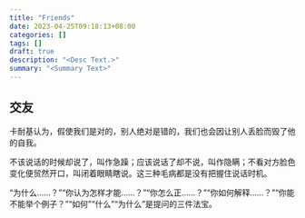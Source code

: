 ```yaml
---
title: "Friends"
date: 2023-04-25T09:18:13+08:00
categories: []
tags: []
draft: true
description: "<Desc Text.>"
summary: "<Summary Text>"
---
```


## 交友

卡耐基认为，假使我们是对的，别人绝对是错的，我们也会因让别人丢脸而毁了他的自我。

不该说话的时候却说了，叫作急躁；应该说话了却不说，叫作隐瞒；不看对方脸色变化便贸然开口，叫闭着眼睛瞎说。这三种毛病都是没有把握住说话时机。

“为什么……？”“你认为怎样才能……？”“你怎么正……？”“你如何解释……？”“你能不能举个例子？”“如何”“什么”“为什么”是提问的三件法宝。
